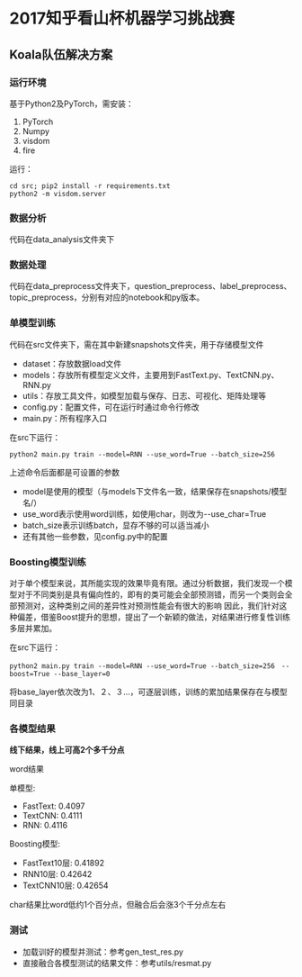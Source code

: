 # 2017知乎看山杯机器学习挑战赛 

## Koala队伍解决方案

### 运行环境

基于Python2及PyTorch，需安装：
1. PyTorch
2. Numpy
3. visdom
4. fire

运行：
```shell
cd src; pip2 install -r requirements.txt
python2 -m visdom.server
```

### 数据分析

代码在data_analysis文件夹下

### 数据处理

代码在data_preprocess文件夹下，question_preprocess、label_preprocess、topic_preprocess，分别有对应的notebook和py版本。

### 单模型训练

代码在src文件夹下，需在其中新建snapshots文件夹，用于存储模型文件

- dataset：存放数据load文件
- models：存放所有模型定义文件，主要用到FastText.py、TextCNN.py、RNN.py
- utils：存放工具文件，如模型加载与保存、日志、可视化、矩阵处理等
- config.py：配置文件，可在运行时通过命令行修改
- main.py：所有程序入口

在src下运行：
```shell
python2 main.py train --model=RNN --use_word=True --batch_size=256
```

上述命令后面都是可设置的参数
- model是使用的模型（与models下文件名一致，结果保存在snapshots/模型名/）
- use_word表示使用word训练，如使用char，则改为--use_char=True
- batch_size表示训练batch，显存不够的可以适当减小
- 还有其他一些参数，见config.py中的配置

### Boosting模型训练

对于单个模型来说，其所能实现的效果毕竟有限。通过分析数据，我们发现一个模型对于不同类别是具有偏向性的，即有的类可能会全部预测错，而另一个类则会全部预测对，这种类别之间的差异性对预测性能会有很大的影响
因此，我们针对这种偏差，借鉴Boost提升的思想，提出了一个新颖的做法，对结果进行修复性训练多层并累加。

在src下运行：
```shell
python2 main.py train --model=RNN --use_word=True --batch_size=256　--boost=True --base_layer=0
```

将base_layer依次改为1、２、３...，可逐层训练，训练的累加结果保存在与模型同目录

### 各模型结果

**线下结果，线上可高2个多千分点**

word结果

单模型:
- FastText: 0.4097
- TextCNN: 0.4111
- RNN: 0.4116

Boosting模型:
- FastText10层: 0.41892
- RNN10层: 0.42642
- TextCNN10层: 0.42654

char结果比word低约1个百分点，但融合后会涨3个千分点左右

### 测试

- 加载训好的模型并测试：参考gen_test_res.py
- 直接融合各模型测试的结果文件：参考utils/resmat.py
